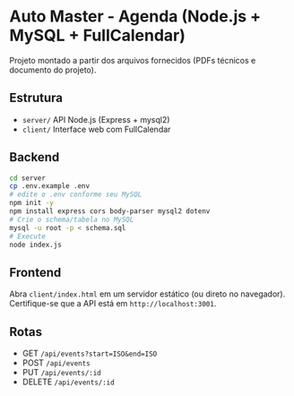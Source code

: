# Auto Master - Agenda (Node.js + MySQL + FullCalendar)

Projeto montado a partir dos arquivos fornecidos (PDFs técnicos e documento do projeto).

## Estrutura
- `server/` API Node.js (Express + mysql2)
- `client/` Interface web com FullCalendar

## Backend
```bash
cd server
cp .env.example .env
# edite o .env conforme seu MySQL
npm init -y
npm install express cors body-parser mysql2 dotenv
# Crie o schema/tabela no MySQL
mysql -u root -p < schema.sql
# Execute
node index.js
```

## Frontend
Abra `client/index.html` em um servidor estático (ou direto no navegador).
Certifique-se que a API está em `http://localhost:3001`.

## Rotas
- GET `/api/events?start=ISO&end=ISO`
- POST `/api/events`
- PUT `/api/events/:id`
- DELETE `/api/events/:id`
